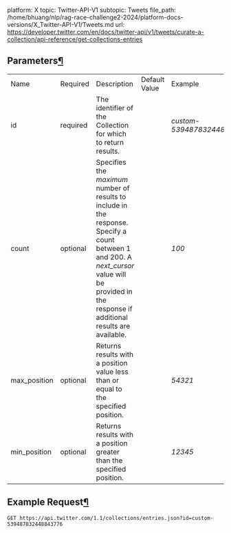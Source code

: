 platform: X
topic: Twitter-API-V1
subtopic: Tweets
file_path: /home/bhuang/nlp/rag-race-challenge2-2024/platform-docs-versions/X_Twitter-API-V1/Tweets.md
url: https://developer.twitter.com/en/docs/twitter-api/v1/tweets/curate-a-collection/api-reference/get-collections-entries

## Parameters[¶](#parameters "Permalink to this headline")

|     |     |     |     |     |
| --- | --- | --- | --- | --- |
| Name | Required | Description | Default Value | Example |
| id  | required | The identifier of the Collection for which to return results. |     | _custom-539487832448843776_ |
| count | optional | Specifies the _maximum_ number of results to include in the response. Specify a count between 1 and 200. A _next\_cursor_ value will be provided in the response if additional results are available. |     | _100_ |
| max\_position | optional | Returns results with a position value less than or equal to the specified position. |     | _54321_ |
| min\_position | optional | Returns results with a position greater than the specified position. |     | _12345_ |

## Example Request[¶](#example-request "Permalink to this headline")

`GET https://api.twitter.com/1.1/collections/entries.json?id=custom-539487832448843776`